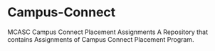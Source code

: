 # Campus-Connect
MCASC Campus Connect Placement Assignments
A Repository that contains Assignments of Campus Connect Placement Program.

